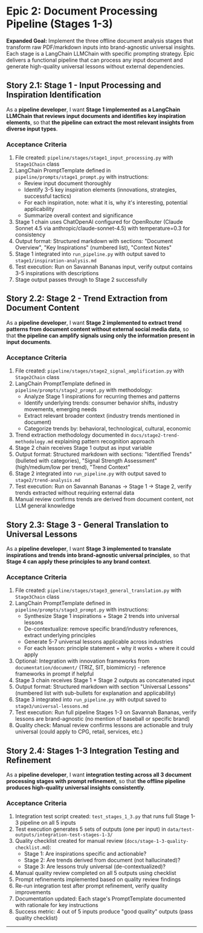 # Epic 2: Document Processing Pipeline (Stages 1-3)

**Expanded Goal:** Implement the three offline document analysis stages that transform raw PDF/markdown inputs into brand-agnostic universal insights. Each stage is a LangChain LLMChain with specific prompting strategy. Epic delivers a functional pipeline that can process any input document and generate high-quality universal lessons without external dependencies.

## Story 2.1: Stage 1 - Input Processing and Inspiration Identification

As a **pipeline developer**,
I want **Stage 1 implemented as a LangChain LLMChain that reviews input documents and identifies key inspiration elements**,
so that **the pipeline can extract the most relevant insights from diverse input types**.

### Acceptance Criteria

1. File created: `pipeline/stages/stage1_input_processing.py` with `Stage1Chain` class
2. LangChain PromptTemplate defined in `pipeline/prompts/stage1_prompt.py` with instructions:
   - Review input document thoroughly
   - Identify 3-5 key inspiration elements (innovations, strategies, successful tactics)
   - For each inspiration, note: what it is, why it's interesting, potential applicability
   - Summarize overall context and significance
3. Stage 1 chain uses ChatOpenAI configured for OpenRouter (Claude Sonnet 4.5 via anthropic/claude-sonnet-4.5) with temperature=0.3 for consistency
4. Output format: Structured markdown with sections: "Document Overview", "Key Inspirations" (numbered list), "Context Notes"
5. Stage 1 integrated into `run_pipeline.py` with output saved to `stage1/inspiration-analysis.md`
6. Test execution: Run on Savannah Bananas input, verify output contains 3-5 inspirations with descriptions
7. Stage output passes through to Stage 2 successfully

## Story 2.2: Stage 2 - Trend Extraction from Document Content

As a **pipeline developer**,
I want **Stage 2 implemented to extract trend patterns from document content without external social media data**,
so that **the pipeline can amplify signals using only the information present in input documents**.

### Acceptance Criteria

1. File created: `pipeline/stages/stage2_signal_amplification.py` with `Stage2Chain` class
2. LangChain PromptTemplate defined in `pipeline/prompts/stage2_prompt.py` with methodology:
   - Analyze Stage 1 inspirations for recurring themes and patterns
   - Identify underlying trends: consumer behavior shifts, industry movements, emerging needs
   - Extract relevant broader context (industry trends mentioned in document)
   - Categorize trends by: behavioral, technological, cultural, economic
3. Trend extraction methodology documented in `docs/stage2-trend-methodology.md` explaining pattern recognition approach
4. Stage 2 chain receives Stage 1 output as input variable
5. Output format: Structured markdown with sections: "Identified Trends" (bulleted with categories), "Signal Strength Assessment" (high/medium/low per trend), "Trend Context"
6. Stage 2 integrated into `run_pipeline.py` with output saved to `stage2/trend-analysis.md`
7. Test execution: Run on Savannah Bananas → Stage 1 → Stage 2, verify trends extracted without requiring external data
8. Manual review confirms trends are derived from document content, not LLM general knowledge

## Story 2.3: Stage 3 - General Translation to Universal Lessons

As a **pipeline developer**,
I want **Stage 3 implemented to translate inspirations and trends into brand-agnostic universal principles**,
so that **Stage 4 can apply these principles to any brand context**.

### Acceptance Criteria

1. File created: `pipeline/stages/stage3_general_translation.py` with `Stage3Chain` class
2. LangChain PromptTemplate defined in `pipeline/prompts/stage3_prompt.py` with instructions:
   - Synthesize Stage 1 inspirations + Stage 2 trends into universal lessons
   - De-contextualize: remove specific brand/industry references, extract underlying principles
   - Generate 5-7 universal lessons applicable across industries
   - For each lesson: principle statement + why it works + where it could apply
3. Optional: Integration with innovation frameworks from `documentation/document/` (TRIZ, SIT, biomimicry) - reference frameworks in prompt if helpful
4. Stage 3 chain receives Stage 1 + Stage 2 outputs as concatenated input
5. Output format: Structured markdown with section "Universal Lessons" (numbered list with sub-bullets for explanation and applicability)
6. Stage 3 integrated into `run_pipeline.py` with output saved to `stage3/universal-lessons.md`
7. Test execution: Run full pipeline Stages 1-3 on Savannah Bananas, verify lessons are brand-agnostic (no mention of baseball or specific brand)
8. Quality check: Manual review confirms lessons are actionable and truly universal (could apply to CPG, retail, services, etc.)

## Story 2.4: Stages 1-3 Integration Testing and Refinement

As a **pipeline developer**,
I want **integration testing across all 3 document processing stages with prompt refinement**,
so that **the offline pipeline produces high-quality universal insights consistently**.

### Acceptance Criteria

1. Integration test script created: `test_stages_1_3.py` that runs full Stage 1-3 pipeline on all 5 inputs
2. Test execution generates 5 sets of outputs (one per input) in `data/test-outputs/integration-test-stages-1-3/`
3. Quality checklist created for manual review (`docs/stage-1-3-quality-checklist.md`):
   - Stage 1: Are inspirations specific and actionable?
   - Stage 2: Are trends derived from document (not hallucinated)?
   - Stage 3: Are lessons truly universal (de-contextualized)?
4. Manual quality review completed on all 5 outputs using checklist
5. Prompt refinements implemented based on quality review findings
6. Re-run integration test after prompt refinement, verify quality improvements
7. Documentation updated: Each stage's PromptTemplate documented with rationale for key instructions
8. Success metric: 4 out of 5 inputs produce "good quality" outputs (pass quality checklist)

---
